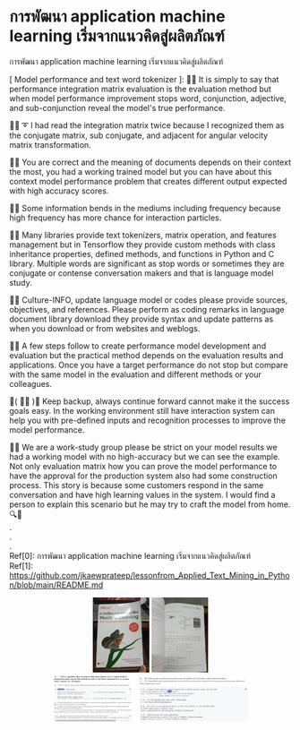 # การพัฒนา application machine learning เริ่มจากแนวคิดสู่ผลิตภัณฑ์
การพัฒนา application machine learning เริ่มจากแนวคิดสู่ผลิตภัณฑ์

[ Model performance and text word tokenizer ]: 🧸💬 It is simply to say that performance integration matrix evaluation is the evaluation method but when model performance improvement stops word, conjunction, adjective, and sub-conjunction reveal the model's true performance. </br>

🐑💬 ➰ I had read the integration matrix twice because I recognized them as the conjugate matrix, sub conjugate, and adjacent for angular velocity matrix transformation. </br>

🐐💬 You are correct and the meaning of documents depends on their context the most, you had a working trained model but you can have about this context model performance problem that creates different output expected with high accuracy scores. </br>

🤠💬 Some information bends in the mediums including frequency because high frequency has more chance for interaction particles. </br>

🧸💬 Many libraries provide text tokenizers, matrix operation, and features management but in Tensorflow they provide custom methods with class inheritance properties, defined methods, and functions in Python and C library. Multiple words are significant as stop words or sometimes they are conjugate or contense conversation makers and that is language model study. </br>

🐯💬 Culture-INFO, update language model or codes please provide sources, objectives, and references. Please perform as coding remarks in language document library download they provide syntax and update patterns as when you download or from websites and weblogs. </br>

🦤💬 A few steps follow to create performance model development and evaluation but the practical method depends on the evaluation results and applications. Once you have a target performance do not stop but compare with the same model in the evaluation and different methods or your colleagues. </br>

💃( 👩‍🏫 )💬 Keep backup, always continue forward cannot make it the success goals easy. In the working environment still have interaction system can help you with pre-defined inputs and recognition processes to improve the model performance. </br>

🦁💬 We are a work-study group please be strict on your model results we had a working model with no high-accuracy but we can see the example. Not only evaluation matrix how you can prove the model performance to have the approval for the production system also had some construction process. This story is because some customers respond in the same conversation and have high learning values in the system. I would find a person to explain this scenario but he may try to craft the model from home. 🔍🤔 </br>
. </br>
. </br>
. </br>
Ref[0]: การพัฒนา application machine learning เริ่มจากแนวคิดสู่ผลิตภัณฑ์ </br>
Ref[1]: https://github.com/jkaewprateep/lessonfrom_Applied_Text_Mining_in_Python/blob/main/README.md </br>

<p align="center" width="100%">
    <img width="20%" src="https://github.com/jkaewprateep/Reading-notes/blob/main/0065.jpg"> 
    <img width="20%" src="https://github.com/jkaewprateep/Reading-notes/blob/main/0066.jpg"> </br> 
    <img width="30%" src="https://github.com/jkaewprateep/Reading-notes/blob/main/0067.jpg"> 
    <img width="40%" src="https://github.com/jkaewprateep/Reading-notes/blob/main/0068.jpg"> 
</p>
